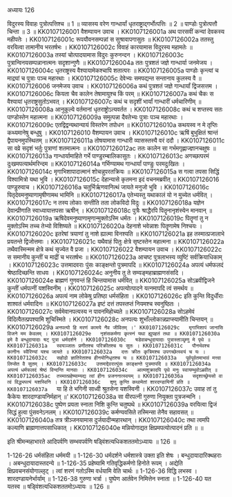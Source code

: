 अध्यायः 126

विदुरस्य विवाहः पुत्रोत्पत्तिश्च ॥ 1 ॥ व्यासस्य वरेण गान्धार्यां धृतराष्ट्राद्गर्भोत्पत्तिः ॥ 2 ॥ पाण्डोः पुत्रोत्पत्तौ चिन्ता ॥ 3 ॥
KK0107126001	वैशम्पायन उवाच ।
KK0107126001a	अथ पारसवीं कन्यां देवकस्य महीपतेः ।
KK0107126001c	रूपयौवनसम्पन्नां स सुश्रावापगासुतः ॥
KK0107126002a	ततस्तु वरयित्वा तामानीय भरतर्षभः ।
KK0107126002c	विवाहं कारयामास विदुरस्य महामतेः ॥
KK0107126003a	तस्यां चोत्पादयामास विदुरः कुरुनन्दन ।
KK0107126003c	पुत्रान्विनयसम्पन्नानात्मनः सदृशान्गुणैः ॥
KK0107126004a	ततः पुत्रशतं जज्ञे गान्धार्या जनमेजय ।
KK0107126004c	धृतराष्ट्रस्य वैश्यायामेकश्चापि शतात्परः ॥
KK0107126005a	पाण्डोः कृन्त्यां च माद्र्यां च पुत्राः पञ्च महारथाः ।
KK0107126005c	देवेभ्यः समपद्यन्त सन्तानाय कुलस्य वै ॥
KK0107126006	जनमेजय उवाच ।
KK0107126006a	कथं पुत्रशतं जज्ञे गान्धार्यां द्विजसत्तम ।
KK0107126006c	कियता चैव कालेन तेषामायुश्च किं परम् ॥
KK0107126007a	कथं चैकः स वैश्यायां धृतराष्ट्रसुतोऽभवत् ।
KK0107126007c	कथं च सदृशीं भार्यां गान्धारीं धर्मचारिणीम् ॥
KK0107126008a	आनुकूल्ये वर्तमानां धृतराष्ट्रोऽत्यवर्तत ।
KK0107126008c	कथं च शप्तस्य सतः पाण्डोस्तेन महात्मना ॥
KK0107126009a	समुत्पन्ना दैवतेभ्यः पुत्राः पञ्च महारथाः ।
KK0107126009c	एतद्विद्वन्यथान्यायं विस्तरेण तपोधन ॥
KK0107126010a	कथयस्व न मे तृप्तिः कथ्यमानेषु बन्धुषु ।
KK0107126010	वैशम्पायन उवाच ।
KK0107126010c	ऋषिं बुभुक्षितं श्रान्तं द्वैपायनमुपस्थितम् ॥
KK0107126011a	तोषयामास गान्धारी व्यासस्तस्यै वरं ददौ ।
KK0107126011c	सा वव्रे सदृशं भर्तुः पुत्राणां शतमात्मनः ॥
KK0107126012ac	ततः कालेन सा गर्भमगृह्णाज्ज्ञानचक्षुषः ॥
KK0107126013a	गान्धार्यामाहिते गर्भे पाण्डुरम्बालिकासुतः ।
KK0107126013c	अगच्छत्परमं दुःखमपत्यार्थमरिन्दम ॥
KK0107126014a	गर्भिण्यामथ गान्धार्यां पाण्डुः परमदुःखितः ।
KK0107126014c	मृगाभिशापादात्मानं शोचन्नुपरतक्रियः ॥
KK0107126015a	स गत्वा तपसा सिद्धिं विश्वामित्रो यथा भुवि ।
KK0107126015c	देहान्यासे कृतमना इदं वचनमब्रवीत् ॥
KK0107126016	पाण्डुरुवाच ।
KK0107126016a	चतुर्भिर्ऋणवानित्थं जायते मनुजो भुवि ।
KK0107126016c	पितृदेवमनुष्याणामृषीणामथ भामिनि ॥
KK0107126017a	एतेभ्यस्तु यथाकालं यो न मुच्येत धर्मवित् ।
KK0107126017c	न तस्य लोकाः सन्तीति तता लोकविदो विदुः ॥
KK0107126018a	यज्ञेन देवान्प्रीणाति स्वाध्यायात्तपसा ऋषीन् ।
KK0107126018c	पुत्रैः श्राद्धैरपि पितॄनानृशंस्येन मानवान् ॥
KK0107126019a	ऋषिदेवमनुष्याणामृणान्मुक्तोऽस्मि धर्मतः ।
KK0107126019c	पितॄणां तु न मुक्तोऽस्मि तच्च तेभ्यो विशिष्यते ॥
KK0107126020a	देहनाशे भवेन्नाशः पितॄणामेष निश्चयः ।
KK0107126020c	इतरेषां त्रयाणां तु नाशे ह्यात्मा विनश्यति ॥
KK0107126021a	इह तस्मात्प्रजालाभे प्रयतन्ते द्विजोत्तमाः ।
KK0107126021c	यथैवाहं पितुः क्षेत्रे सृष्टस्तेन महात्मना ॥
KK0107126022a	तथैवास्मिन्मम क्षेत्रे कथं सृज्येत वै प्रजा ।
KK0107126022	वैशम्पायन उवाच ।
KK0107126022c	स समानीय कुन्तीं च माद्रीं च भरतर्षभः ॥
KK0107126023a	आचष्ट पुत्रलाभस्य व्युष्टिं सर्वक्रियाधिकाम् ।
KK0107126023c	उत्तमादवराः पुंसः काङ्क्षन्तो पुत्रमापदि ॥
KK0107126024a	अपत्यं धर्मफलदं श्रेष्ठादिच्छन्ति साधवः ।
KK0107126024c	अनुनीय तु ते सम्यङ्महाब्राह्मणसंसदि ।
KK0107126024e	ब्राह्मणं गुणवन्तं हि चिन्तयामास धर्मवित् ॥
KK0107126025a	सोऽब्रवीद्विजने कुन्तीं धर्मपत्नीं यशस्विनीम् ।
KK0107126025c	अपत्योत्पादने यत्नमापदि त्वं समर्थय ॥
KK0107126026a	अपत्यं नाम लोकेषु प्रतिष्ठा धर्मसंहिता ।
KK0107126026c	इति कुन्ति विदुर्धीराः शाश्वतं धर्मवादिनः ॥
KK0107126027a	इष्टं दत्तं तपस्तप्तं नियमश्च स्वनुष्ठितः ।
KK0107126027c	सर्वमेवानपत्यस्य न पावनमिहोच्यते ॥
KK0107126028a	सोऽहमेवं विदित्वैतत्प्रपश्यामि शुचिस्मिते ।
KK0107126028c	अनपत्यः शुभाँल्लोकान्नप्राप्स्यामीति चिन्तयन् ॥
KK0107126029a	`अनपत्यो हि मरणं कामये नैव जीवितम् ।'
KK0107126029c	मृगाभिशापं जानासि विजने मम केवलम् ।
KK0107126029e	नृशंसकर्मणा कृत्स्नं यथा ह्युपहतं तथा ॥
KK0107126030a	इमे वै बन्धुदायादाः षट् पुत्रा धर्मदर्शने ।
KK0107126030c	षडेवाबन्धुदायादाः पुत्रास्ताञ्छृणु मे पृथे ॥
KK0107126031a	स्वयञ्जातः प्रणीतश्च परिक्रीतश्च यः सुतः ।
KK0107126031c	पौनर्भवश्च कानीनः स्वैरिण्यां यश्च जायते ॥
KK0107126032a	दत्तः क्रीतः कृत्रिमश्च उपगच्छेत्स्वयं च यः ।
KK0107126032c	सहोढो ज्ञातिरेताश्च हीनयोनिधृतश्च यः ॥
KK0107126033a	पूर्वपूर्वतमाभावं मत्त्वा लिप्सेत वै सुतम् ।
KK0107126033c	उत्तमाद्देवरात्पुंसः काङ्क्षन्ते पुत्रमापदि ॥
KK0107126034a	अपत्यं धर्मफलदं श्रेष्ठं विन्दन्ति मानवाः ।
KK0107126034c	आत्मशुक्रादपि पृथे मनुः स्वायम्भुवोऽब्रवीत् ॥
KK0107126035ac	तस्मात्प्रहेष्याम्यद्य त्वां हीनः प्रजननात्स्वयम् ॥
KK0107126036a	सदृशाच्छ्रेयसो वा त्वं विद्ध्यपत्यं यशस्विनि ।
KK0107126036c	शृणु कुन्ति कथामेतां शारदण्डायिनीं प्रति ॥
KK0107126037a	`या हि ते भगिनी साध्वी श्रुतसेना यशस्विनी ।
KK0107126037c	उवाह तां तु कैकेयः शारदाण्डायनिर्महान् ॥'
KK0107126038a	सा वीरपत्नी गुरुणा नियुक्ता पुत्रजन्मनि ।
KK0107126038c	पुष्पेण प्रयता स्नाता निशि कुन्ति चतुष्पथे ॥
KK0107126039a	वरयित्वा द्विजं सिद्धं हुत्वा पुंसवनेऽनलम् ।
KK0107126039c	कर्मण्यवसिते तस्मिन्सा तेनैव सहावसत् ॥
KK0107126040a	तत्र त्रीञ्जनयामास दुर्जयादीन्महारथान् ।
KK0107126040c	तथा त्वमपि कल्याणि ब्राह्मणात्तपसाधिकात् ।
KK0107126040e	मन्नियोगाद्यत क्षिप्रमपत्योत्पादनं प्रति ॥ ॥

इति श्रीमन्महाभारते आदिपर्वणि सम्भवपर्वणि षड्विंशत्यधिकशततमोऽध्यायः ॥ 126 ॥

1-126-26 धर्मसंहिता धर्ममयी ॥ 1-126-30 धर्मदर्शने धर्मशास्त्रे उक्ता इति शेषः । बन्धुदायादारिक्थहराः । अबन्धुदायादास्तदन्ये ॥ 1-126-35 प्रहेष्यामि गतिवृद्धिकर्मणो हिनोते रूपम् । अद्येति क्षिप्रवचनसंयोगाल्लृट् । त्वां शरणं गतोऽस्मि वर्धयामि वेति चार्थः ॥ 1-126-36 विद्धि लभस्व । शारदण्डायनेर्भार्याम् ॥ 1-126-38 गुरुणा भर्त्रा । पुष्पेण आर्तवेन निमित्तेन स्नाता ॥ 1-126-40 यत यतस्व ॥ षड्विंशत्यधिकशततमोऽध्यायः ॥ 126 ॥
